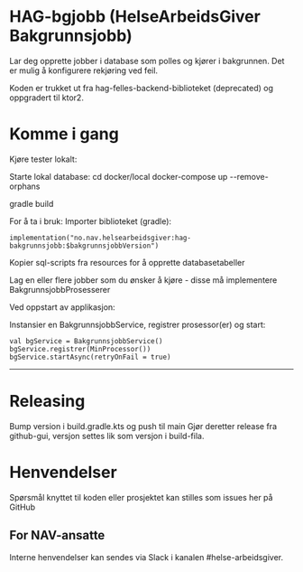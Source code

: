 HAG-bgjobb (HelseArbeidsGiver Bakgrunnsjobb)
================

Lar deg opprette jobber i database som polles og kjører i bakgrunnen.
Det er mulig å konfigurere rekjøring ved feil.

Koden er trukket ut fra hag-felles-backend-biblioteket (deprecated) og oppgradert til ktor2.

# Komme i gang

Kjøre tester lokalt:

Starte lokal database:
cd docker/local
docker-compose up --remove-orphans

gradle build

For å ta i bruk: Importer biblioteket (gradle):
````
implementation("no.nav.helsearbeidsgiver:hag-bakgrunnsjobb:$bakgrunnsjobbVersion")
````

Kopier sql-scripts fra resources for å opprette databasetabeller

Lag en eller flere jobber som du ønsker å kjøre - disse må implementere BakgrunnsjobbProsesserer

Ved oppstart av applikasjon: 

Instansier en BakgrunnsjobbService, registrer prosessor(er) og start:

```
val bgService = BakgrunnsjobbService()
bgService.registrer(MinProcessor())
bgService.startAsync(retryOnFail = true)
```

---

# Releasing
Bump version i build.gradle.kts og push til main
Gjør deretter release fra github-gui, versjon settes lik som versjon i build-fila.

# Henvendelser

Spørsmål knyttet til koden eller prosjektet kan stilles som issues her på GitHub


## For NAV-ansatte

Interne henvendelser kan sendes via Slack i kanalen #helse-arbeidsgiver.